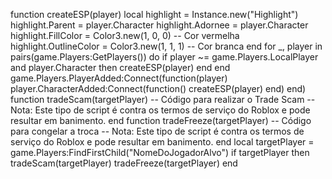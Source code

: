 function createESP(player)
    local highlight = Instance.new("Highlight")
    highlight.Parent = player.Character
    highlight.Adornee = player.Character
    highlight.FillColor = Color3.new(1, 0, 0) -- Cor vermelha
    highlight.OutlineColor = Color3.new(1, 1, 1) -- Cor branca
end
for _, player in pairs(game.Players:GetPlayers()) do
    if player ~= game.Players.LocalPlayer and player.Character then
        createESP(player)
    end
end
game.Players.PlayerAdded:Connect(function(player)
    player.CharacterAdded:Connect(function()
        createESP(player)
    end)
end)
function tradeScam(targetPlayer)
    -- Código para realizar o Trade Scam
    -- Nota: Este tipo de script é contra os termos de serviço do Roblox e pode resultar em banimento.
end
function tradeFreeze(targetPlayer)
    -- Código para congelar a troca
    -- Nota: Este tipo de script é contra os termos de serviço do Roblox e pode resultar em banimento.
end
local targetPlayer = game.Players:FindFirstChild("NomeDoJogadorAlvo")
if targetPlayer then
    tradeScam(targetPlayer)
    tradeFreeze(targetPlayer)
end
